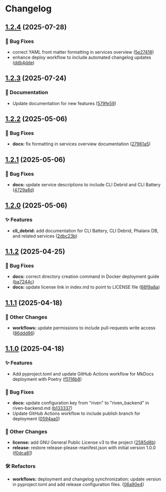 # Changelog

## [1.2.4](https://github.com/I-am-PUID-0/DMB_Docs/compare/1.2.3...1.2.4) (2025-07-28)


### 🐛 Bug Fixes

* correct YAML front matter formatting in services overview ([5e27418](https://github.com/I-am-PUID-0/DMB_Docs/commit/5e2741844fe440385322eda28db7a0d02ccb7e66))
* enhance deploy workflow to include automated changelog updates ([ddb4dde](https://github.com/I-am-PUID-0/DMB_Docs/commit/ddb4dde5cb2bc8aa4b94df60a020f87fd94ea8d7))

## [1.2.3](https://github.com/I-am-PUID-0/DMB_Docs/compare/1.2.2...1.2.3) (2025-07-24)


### 📖 Documentation

* Update documentation for new features ([579fe59](https://github.com/I-am-PUID-0/DMB_Docs/commit/579fe592b92ad0e0787461ace35e43fd7ecd8962))

## [1.2.2](https://github.com/I-am-PUID-0/DMB_Docs/compare/1.2.1...1.2.2) (2025-05-06)


### 🐛 Bug Fixes

* **docs:** fix formatting in services overview documentation ([27961a5](https://github.com/I-am-PUID-0/DMB_Docs/commit/27961a54b8ae9ba6e1bef285c2acaba50d6a5ee3))

## [1.2.1](https://github.com/I-am-PUID-0/DMB_Docs/compare/1.2.0...1.2.1) (2025-05-06)


### 🐛 Bug Fixes

* **docs:** update service descriptions to include CLI Debrid and CLI Battery ([4729a8d](https://github.com/I-am-PUID-0/DMB_Docs/commit/4729a8d3ea8d1bf996dba16365312e4023f5011c))

## [1.2.0](https://github.com/I-am-PUID-0/DMB_Docs/compare/1.1.2...1.2.0) (2025-05-06)


### ✨ Features

* **cli_debrid:** add documentation for CLI Battery, CLI Debrid, Phalanx DB, and related services ([2dbc23b](https://github.com/I-am-PUID-0/DMB_Docs/commit/2dbc23b63d58ee8b6689f4613ba659a28928c343))

## [1.1.2](https://github.com/I-am-PUID-0/DMB_Docs/compare/1.1.1...1.1.2) (2025-04-25)


### 🐛 Bug Fixes

* **docs:** correct directory creation command in Docker deployment guide ([ba7244c](https://github.com/I-am-PUID-0/DMB_Docs/commit/ba7244cbb5da8ddebf33c9e8557184149f4e7d4c))
* **docs:** update license link in index.md to point to LICENSE file ([66f9a8a](https://github.com/I-am-PUID-0/DMB_Docs/commit/66f9a8a5cf4c3d2c5472977c7e302efff180532b))

## [1.1.1](https://github.com/I-am-PUID-0/DMB_Docs/compare/1.1.0...1.1.1) (2025-04-18)


### 🤡 Other Changes

* **workflows:** update permissions to include pull-requests write access ([86ddd86](https://github.com/I-am-PUID-0/DMB_Docs/commit/86ddd866967a9573dc426b6648895a08f013e668))

## [1.1.0](https://github.com/I-am-PUID-0/DMB_Docs/compare/1.0.0...1.1.0) (2025-04-18)


### ✨ Features

* Add pyproject.toml and update GitHub Actions workflow for MkDocs deployment with Poetry ([f5116b8](https://github.com/I-am-PUID-0/DMB_Docs/commit/f5116b8a8b504a9ab42c37561c76abc16dbf386f))


### 🐛 Bug Fixes

* **docs:** update configuration key from "riven" to "riven_backend" in riven-backend.md ([b133337](https://github.com/I-am-PUID-0/DMB_Docs/commit/b1333371df6efd7329822aed87513de47c0e5d04))
* Update GitHub Actions workflow to include publish branch for deployment ([0594aa0](https://github.com/I-am-PUID-0/DMB_Docs/commit/0594aa0f5ec17e8db97398a5a727e47a2848c3d4))


### 🤡 Other Changes

* **license:** add GNU General Public License v3 to the project ([2585d8b](https://github.com/I-am-PUID-0/DMB_Docs/commit/2585d8b6202662c5cc665f63beda4425ad3b33a1))
* **release:** restore release-please-manifest.json with initial version 1.0.0 ([f0dca81](https://github.com/I-am-PUID-0/DMB_Docs/commit/f0dca81e417d3f0cd102eafa728a3f4e37aa4bbf))


### 🛠️ Refactors

* **workflows:** deployment and changelog synchronization; update version in pyproject.toml and add release configuration files. ([06a90e4](https://github.com/I-am-PUID-0/DMB_Docs/commit/06a90e421ad98be6e1aa8518a328eddd65d71c9f))
